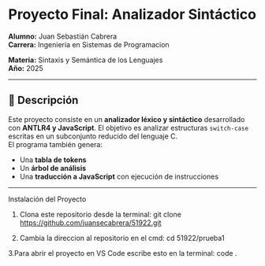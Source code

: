 # Proyecto Final: Analizador Sintáctico

**Alumno:** Juan Sebastián Cabrera  
**Carrera:** Ingenieria en Sistemas de Programacion

**Materia:** Sintaxis y Semántica de los Lenguajes  
**Año:** 2025  

---

## 🧠 Descripción

Este proyecto consiste en un **analizador léxico y sintáctico** desarrollado con **ANTLR4 y JavaScript**. El objetivo es analizar estructuras `switch-case` escritas en un subconjunto reducido del lenguaje C.  
El programa también genera:
- Una **tabla de tokens**
- Un **árbol de análisis**
- Una **traducción a JavaScript** con ejecución de instrucciones

---


Instalación del Proyecto
1. Clona este repositorio desde la terminal:
git clone https://github.com/juansecabrera/51922.git

2. Cambia la direccion al repositorio en el cmd:
cd 51922/prueba1

3.Para abrir el proyecto en VS Code escribe esto en la terminal:
code .







